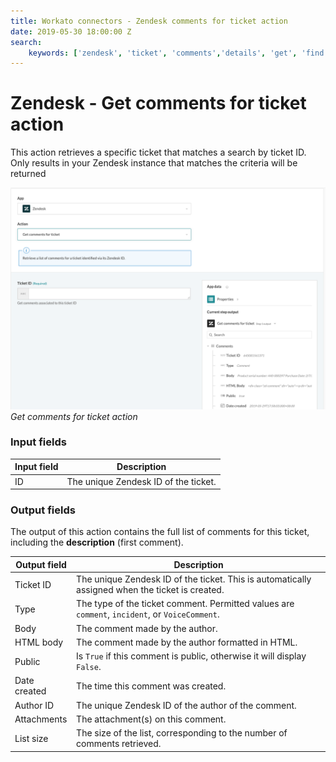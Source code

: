 ```yaml
---
title: Workato connectors - Zendesk comments for ticket action
date: 2019-05-30 18:00:00 Z
search:
    keywords: ['zendesk', 'ticket', 'comments','details', 'get', 'find']
---
```


# Zendesk - Get comments for ticket action
This action retrieves a specific ticket that matches a search by ticket ID. Only results in your Zendesk instance that matches the criteria will be returned

![Get comments for ticket action](/assets/images/connectors/zendesk/get-comments-ticket.png)
*Get comments for ticket action*

### Input fields
| Input field | Description                          |
|-------------|--------------------------------------|
| ID          | The unique Zendesk ID of the ticket. |

### Output fields
The output of this action contains the full list of comments for this ticket, including the **description** (first comment).

| Output field | Description                                                 |
|--------------|-------------------------------------------------------------|
| Ticket ID    | The unique Zendesk ID of the ticket. This is automatically assigned when the ticket is created. |
| Type         | The type of the ticket comment. Permitted values are `comment`, `incident`, or `VoiceComment`. |
| Body         | The comment made by the author.                             |
| HTML body    | The comment made by the author formatted in HTML.           |
| Public       | Is `True` if this comment is public, otherwise it will display `False`. |
| Date created | The time this comment was created.                          |
| Author ID    | The unique Zendesk ID of the author of the comment.         |
| Attachments  | The attachment(s) on this comment.                          |
| List size    | The size of the list, corresponding to the number of comments retrieved. |
